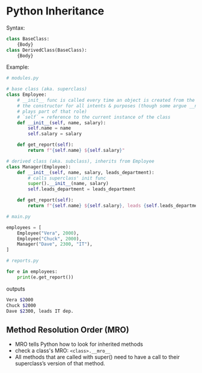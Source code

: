 # Python Inheritance

Syntax:
```python
class BaseClass:
    {Body}
class DerivedClass(BaseClass):
    {Body}
```

Example:
```python
# modules.py

# base class (aka. superclass)
class Employee:
	# __init__ func is called every time an object is created from the class
	# the constructor for all intents & purposes (though some argue __new__
	# plays part of that role)
	# `self` = reference to the current instance of the class
	def __init__(self, name, salary):
		self.name = name
		self.salary = salary

	def get_report(self):
		return f"{self.name} ${self.salary}"

# derived class (aka. subclass), inherits from Employee
class Manager(Employee):
	def __init__(self, name, salary, leads_department):
		# calls superclass' init func
		super().__init__(name, salary)
		self.leads_department = leads_department

	def get_report(self):
		return f"{self.name} ${self.salary}, leads {self.leads_department} dep."

# main.py

employees = [
	Employee("Vera", 2000),
	Employee("Chuck", 2000),
	Manager("Dave", 2300, "IT"),
]

# reports.py

for e in employees:
	print(e.get_report())
```

outputs
```sh
Vera $2000
Chuck $2000
Dave $2300, leads IT dep.
```

## Method Resolution Order (MRO)

- MRO tells Python how to look for inherited methods
- check a class's MRO: `<class>.__mro__`
- All methods that are called with super() need to have a call to their superclass’s version of that method.
